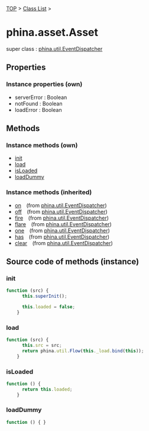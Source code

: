 [TOP](../../README.md) > [Class List](../class-list.md) >

# phina.asset.Asset

super class : [phina.util.EventDispatcher](phina.util.EventDispatcher.md)

## Properties


### Instance properties (own)

* serverError : Boolean
* notFound : Boolean
* loadError : Boolean


## Methods


### Instance methods (own)

* [init](#instance_init)
* [load](#instance_load)
* [isLoaded](#instance_isLoaded)
* [loadDummy](#instance_loadDummy)

### Instance methods (inherited)

* [on](phina.util.EventDispatcher.md#instance_on)&ensp;&ensp;(from [phina.util.EventDispatcher](phina.util.EventDispatcher.md))
* [off](phina.util.EventDispatcher.md#instance_off)&ensp;&ensp;(from [phina.util.EventDispatcher](phina.util.EventDispatcher.md))
* [fire](phina.util.EventDispatcher.md#instance_fire)&ensp;&ensp;(from [phina.util.EventDispatcher](phina.util.EventDispatcher.md))
* [flare](phina.util.EventDispatcher.md#instance_flare)&ensp;&ensp;(from [phina.util.EventDispatcher](phina.util.EventDispatcher.md))
* [one](phina.util.EventDispatcher.md#instance_one)&ensp;&ensp;(from [phina.util.EventDispatcher](phina.util.EventDispatcher.md))
* [has](phina.util.EventDispatcher.md#instance_has)&ensp;&ensp;(from [phina.util.EventDispatcher](phina.util.EventDispatcher.md))
* [clear](phina.util.EventDispatcher.md#instance_clear)&ensp;&ensp;(from [phina.util.EventDispatcher](phina.util.EventDispatcher.md))


## Source code of methods (instance)

### <a name="instance_init"></a>init
```javascript
function (src) {
      this.superInit();

      this.loaded = false;
    }
```

### <a name="instance_load"></a>load
```javascript
function (src) {
      this.src = src;
      return phina.util.Flow(this._load.bind(this));
    }
```

### <a name="instance_isLoaded"></a>isLoaded
```javascript
function () {
      return this.loaded;
    }
```

### <a name="instance_loadDummy"></a>loadDummy
```javascript
function () { }
```



